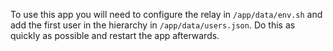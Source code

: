To use this app you will need to configure the relay in `/app/data/env.sh` and add the first user in the hierarchy in `/app/data/users.json`.
Do this as quickly as possible and restart the app afterwards.

